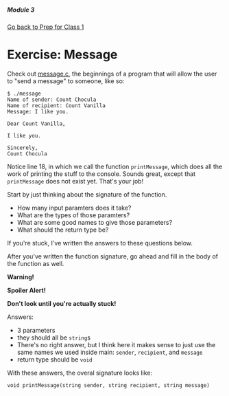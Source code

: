 ##### Module 3
[Go back to Prep for Class 1](../../class1-prep)
# Exercise: Message

Check out <a href="message.c" target="_blank">message.c</a>, the beginnings of a program that will allow the user to 
"send a message" to someone, like so:
```
$ ./message
Name of sender: Count Chocula
Name of recipient: Count Vanilla
Message: I like you.

Dear Count Vanilla,

I like you.

Sincerely, 
Count Chocula
```

Notice line 18, in which we call the function `printMessage`, which does all the work of printing the stuff to the console. 
Sounds great, except that `printMessage` does not exist yet. That's your job! 

Start by just thinking about the signature of the function. 
* How many input paramters does it take?
* What are the types of those paramters?
* What are some good names to give those parameters?
* What should the return type be?

If you're stuck, I've written the answers to these questions below.

After you've written the function signature, go ahead and fill in the body of the function as well.

**Warning!**


**Spoiler Alert!**


**Don't look until you're actually stuck!**


 
Answers:
* 3 parameters
* they should all be `string`s
* There's no right answer, but I think here it makes sense to just use the same names we used inside main: `sender`, `recipient`, and `message`
* return type should be `void`

With these answers, the overal signature looks like:
```
void printMessage(string sender, string recipient, string message)
```
